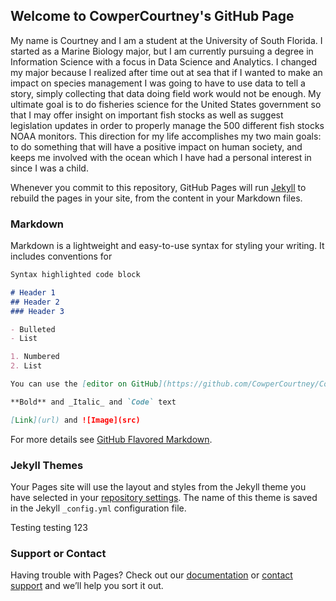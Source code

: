 ## Welcome to CowperCourtney's GitHub Page

My name is Courtney and I am a student at the University of South Florida. I started as a Marine Biology major, but I am currently pursuing a degree in Information Science with a focus in Data Science and Analytics. I changed my major because I realized after time out at sea that if I wanted to make an impact on species management I was going to have to use data to tell a story, simply collecting that data doing field work would not be enough. My ultimate goal is to do fisheries science for the United States government so that I may offer insight on important fish stocks as well as suggest legislation updates in order to properly manage the 500 different fish stocks NOAA monitors. This direction for my life accomplishes my two main goals: to do something that will have a positive impact on human society, and keeps me involved with the ocean which I have had a personal interest in since I was a child.

Whenever you commit to this repository, GitHub Pages will run [Jekyll](https://jekyllrb.com/) to rebuild the pages in your site, from the content in your Markdown files.

### Markdown

Markdown is a lightweight and easy-to-use syntax for styling your writing. It includes conventions for

```markdown
Syntax highlighted code block

# Header 1
## Header 2
### Header 3

- Bulleted
- List

1. Numbered
2. List

You can use the [editor on GitHub](https://github.com/CowperCourtney/CowperCourtney/edit/gh-pages/index.md) to maintain and preview the content for your website in Markdown files.

**Bold** and _Italic_ and `Code` text

[Link](url) and ![Image](src)
```

For more details see [GitHub Flavored Markdown](https://guides.github.com/features/mastering-markdown/).

### Jekyll Themes

Your Pages site will use the layout and styles from the Jekyll theme you have selected in your [repository settings](https://github.com/CowperCourtney/CowperCourtney/settings). The name of this theme is saved in the Jekyll `_config.yml` configuration file.


Testing testing 123
### Support or Contact

Having trouble with Pages? Check out our [documentation](https://docs.github.com/categories/github-pages-basics/) or [contact support](https://support.github.com/contact) and we’ll help you sort it out.
